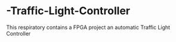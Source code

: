 # -Traffic-Light-Controller
This respiratory contains a FPGA project an automatic Traffic Light Controller
